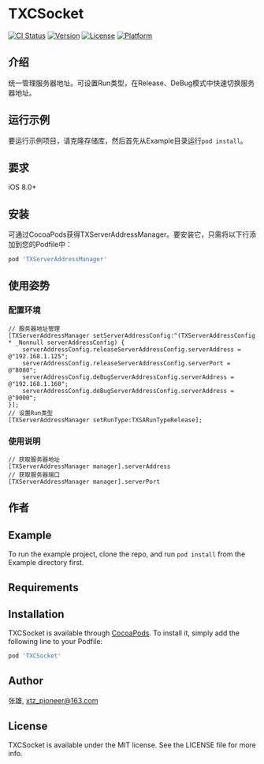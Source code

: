 # TXCSocket

[![CI Status](https://img.shields.io/travis/张雄/TXCSocket.svg?style=flat)](https://travis-ci.org/张雄/TXCSocket)
[![Version](https://img.shields.io/cocoapods/v/TXCSocket.svg?style=flat)](https://cocoapods.org/pods/TXCSocket)
[![License](https://img.shields.io/cocoapods/l/TXCSocket.svg?style=flat)](https://cocoapods.org/pods/TXCSocket)
[![Platform](https://img.shields.io/cocoapods/p/TXCSocket.svg?style=flat)](https://cocoapods.org/pods/TXCSocket)
## 介绍
统一管理服务器地址。可设置Run类型，在Release、DeBug模式中快速切换服务器地址。
## 运行示例

要运行示例项目，请克隆存储库，然后首先从Example目录运行`pod install`。

## 要求
iOS 8.0+
## 安装

可通过CocoaPods获得TXServerAddressManager。要安装它，只需将以下行添加到您的Podfile中：

```ruby
pod 'TXServerAddressManager'
```
## 使用姿势
### 配置环境
```objc
// 服务器地址管理
[TXServerAddressManager setServerAddressConfig:^(TXServerAddressConfig * _Nonnull serverAddressConfig) {
    serverAddressConfig.releaseServerAddressConfig.serverAddress = @"192.168.1.125";
    serverAddressConfig.releaseServerAddressConfig.serverPort = @"8080";
    serverAddressConfig.deBugServerAddressConfig.serverAddress = @"192.168.1.160";
    serverAddressConfig.deBugServerAddressConfig.serverAddress = @"9000";
}];
// 设置Run类型
[TXServerAddressManager setRunType:TXSARunTypeRelease];
```
### 使用说明
```objc
// 获取服务器地址
[TXServerAddressManager manager].serverAddress
// 获取服务器端口
[TXServerAddressManager manager].serverPort
```

## 作者












## Example

To run the example project, clone the repo, and run `pod install` from the Example directory first.

## Requirements

## Installation

TXCSocket is available through [CocoaPods](https://cocoapods.org). To install
it, simply add the following line to your Podfile:

```ruby
pod 'TXCSocket'
```

## Author

张雄, xtz_pioneer@163.com

## License

TXCSocket is available under the MIT license. See the LICENSE file for more info.
